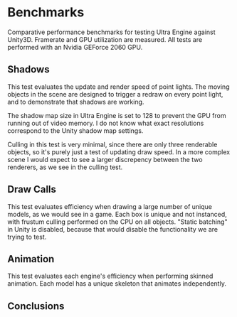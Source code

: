 # Benchmarks #

Comparative performance benchmarks for testing Ultra Engine against Unity3D. Framerate and GPU utilization are measured. All tests are performed with an Nvidia GEForce 2060 GPU.

## Shadows ##

This test evaluates the update and render speed of point lights. The moving objects in the scene are designed to trigger a redraw on every point light, and to demonstrate that shadows are working.

The shadow map size in Ultra Engine is set to 128 to prevent the GPU from running out of video memory. I do not know what exact resolutions correspond to the Unity shadow map settings.

Culling in this test is very minimal, since there are only three renderable objects, so it's purely just a test of updating draw speed. In a more complex scene I would expect to see a larger discrepency between the two renderers, as we see in the culling test.

## Draw Calls ##

This test evaluates efficiency when drawing a large number of unique models, as we would see in a game. Each box is unique and not instanced, with frustum culling performed on the CPU on all objects. "Static batching" in Unity is disabled, because that would disable the functionality we are trying to test.

## Animation ##

This test evaluates each engine's efficiency when performing skinned animation. Each model has a unique skeleton that animates independently.


## Conclusions ##

